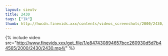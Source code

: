 ```yaml
--- 
layout: sieutv
title: 2430
tags: ["1k"]
thumb: http://hwcdn.finevids.xxx/contents/videos_screenshots/2000/2430/preview.mp4.jpg
---
```

{% include video src="http://www.finevids.xxx/get_file/1/e847430894657bcc260930d5d7b44565/2000/2430/2430.mp4/" %} 
